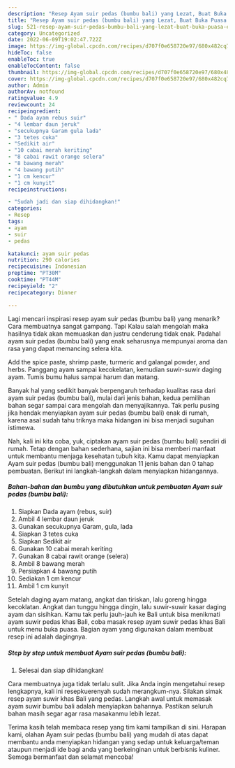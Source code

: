 ```yaml
---
description: "Resep Ayam suir pedas (bumbu bali) yang Lezat, Buat Buka Puasa Enak"
title: "Resep Ayam suir pedas (bumbu bali) yang Lezat, Buat Buka Puasa Enak"
slug: 521-resep-ayam-suir-pedas-bumbu-bali-yang-lezat-buat-buka-puasa-enak
category: Uncategorized
date: 2022-06-09T19:02:47.722Z
image: https://img-global.cpcdn.com/recipes/d707f0e658720e97/680x482cq70/ayam-suir-pedas-bumbu-bali-foto-resep-utama.jpg
hideToc: false
enableToc: true
enableTocContent: false
thumbnail: https://img-global.cpcdn.com/recipes/d707f0e658720e97/680x482cq70/ayam-suir-pedas-bumbu-bali-foto-resep-utama.jpg
cover: https://img-global.cpcdn.com/recipes/d707f0e658720e97/680x482cq70/ayam-suir-pedas-bumbu-bali-foto-resep-utama.jpg
author: Admin
authorAv: notfound
ratingvalue: 4.9
reviewcount: 24
recipeingredient:
- " Dada ayam rebus suir"
- "4 lembar daun jeruk"
- "secukupnya Garam gula lada"
- "3 tetes cuka"
- "Sedikit air"
- "10 cabai merah keriting"
- "8 cabai rawit orange selera"
- "8 bawang merah"
- "4 bawang putih"
- "1 cm kencur"
- "1 cm kunyit"
recipeinstructions:

- "Sudah jadi dan siap dihidangkan!"
categories:
- Resep
tags:
- ayam
- suir
- pedas

katakunci: ayam suir pedas 
nutrition: 290 calories
recipecuisine: Indonesian
preptime: "PT30M"
cooktime: "PT44M"
recipeyield: "2"
recipecategory: Dinner

---
```



Lagi mencari inspirasi resep ayam suir pedas (bumbu bali) yang menarik? Cara membuatnya sangat gampang. Tapi Kalau salah mengolah maka hasilnya tidak akan memuaskan dan justru cenderung tidak enak. Padahal ayam suir pedas (bumbu bali) yang enak seharusnya mempunyai aroma dan rasa yang dapat memancing selera kita.


Add the spice paste, shrimp paste, turmeric and galangal powder, and herbs. Panggang ayam sampai kecokelatan, kemudian suwir-suwir daging ayam. Tumis bumu halus sampai harum dan matang.

Banyak hal yang sedikit banyak berpengaruh terhadap kualitas rasa dari ayam suir pedas (bumbu bali), mulai dari jenis bahan, kedua pemilihan bahan segar sampai cara mengolah dan menyajikannya. Tak perlu pusing jika hendak menyiapkan ayam suir pedas (bumbu bali) enak di rumah, karena asal sudah tahu triknya maka hidangan ini bisa menjadi suguhan istimewa.


Nah, kali ini kita coba, yuk, ciptakan ayam suir pedas (bumbu bali) sendiri di rumah. Tetap dengan bahan sederhana, sajian ini bisa memberi manfaat untuk membantu menjaga kesehatan tubuh kita. Kamu dapat menyiapkan Ayam suir pedas (bumbu bali) menggunakan 11 jenis bahan dan 0 tahap pembuatan. Berikut ini langkah-langkah dalam menyiapkan hidangannya.

<!--inarticleads1-->

##### Bahan-bahan dan bumbu yang dibutuhkan untuk pembuatan Ayam suir pedas (bumbu bali):

1. Siapkan  Dada ayam (rebus, suir)
1. Ambil 4 lembar daun jeruk
1. Gunakan secukupnya Garam, gula, lada
1. Siapkan 3 tetes cuka
1. Siapkan Sedikit air
1. Gunakan 10 cabai merah keriting
1. Gunakan 8 cabai rawit orange (selera)
1. Ambil 8 bawang merah
1. Persiapkan 4 bawang putih
1. Sediakan 1 cm kencur
1. Ambil 1 cm kunyit


Setelah daging ayam matang, angkat dan tiriskan, lalu goreng hingga kecoklatan. Angkat dan tunggu hingga dingin, lalu suwir-suwir kasar daging ayam dan sisihkan. Kamu tak perlu jauh-jauh ke Bali untuk bisa menikmati ayam suwir pedas khas Bali, coba masak resep ayam suwir pedas khas Bali untuk menu buka puasa. Bagian ayam yang digunakan dalam membuat resep ini adalah dagingnya. 

<!--inarticleads2-->

##### Step by step untuk membuat Ayam suir pedas (bumbu bali):


1. Selesai dan siap dihidangkan!

Cara membuatnya juga tidak terlalu sulit. Jika Anda ingin mengetahui resep lengkapnya, kali ini resepkuerenyah sudah merangkum-nya. Silakan simak resep ayam suwir khas Bali yang pedas. Langkah awal untuk memasak ayam suwir bumbu bali adalah menyiapkan bahannya. Pastikan seluruh bahan masih segar agar rasa masakanmu lebih lezat. 

Terima kasih telah membaca resep yang tim kami tampilkan di sini. Harapan kami, olahan Ayam suir pedas (bumbu bali) yang mudah di atas dapat membantu anda menyiapkan hidangan yang sedap untuk keluarga/teman ataupun menjadi ide bagi anda yang berkeinginan untuk berbisnis kuliner. Semoga bermanfaat dan selamat mencoba!
